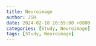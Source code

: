 ```yaml
---
title: Neuroimage
author: JSH
date: 2024-02-18 20:55:00 +0800
categories: [Study, Neuroimage]
tags: [Study, Neuroimage]
---
```


## 
